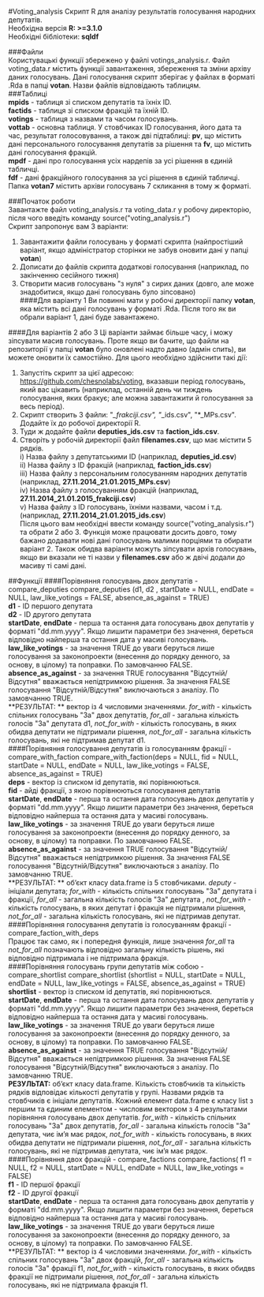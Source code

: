 #Voting_analysis
Скрипт R для аналізу результатів голосування народних депутатів.  
Необхідна версія **R: >=3.1.0**  
Необхідні бібліотеки: **sqldf**  

###Файли  
Користувацькі функції збережено у файлі votings_analysis.r. Файл voting_data.r містить  функції завантаження, збереження та зміни архіву даних голосувань.  Дані голосування скрипт зберігає у файлах в форматі .Rda в папці **votan**. Назви файлів відповідають таблицям.  
###Таблиці  
**mpids** - таблиця зі списком депутатів та їхніх ID.  
**factids** - таблиця зі списком фракцій та їхній ID.  
**votings** - таблиця з назвами та часом голосувань.  
**vottab** - основна таблиця. У стовбчиках ID голосування, його дата та час, результат голосовування, а також дві підтаблиці: **pv**, що містить дані персонального голосування депутатів за рішення та **fv**, що містить дані голосування фракцій.  
**mpdf** - дані про голосування усіх нардепів за усі рішення в єдиній табличці.   
**fdf** - дані фракційного голосування за усі рішення в єдиній табличці.  
Папка **votan7** містить архіви голосувань 7 скликання в тому ж форматі.  

###Початок роботи  
Завантажте файл voting_analysis.r та voting_data.r у робочу директорію, після чого введіть команду source("voting_analysis.r")  
Скрипт запропонує вам 3 варіанти:  
1) Завантажити файли голосувань у форматі скрипта (найпростіший варіант, якщо адміністратор сторінки не забув оновити дані у папці **votan**)   
2) Дописати до файлів скрипта додаткові голосування (наприклад, по закінченню сесійного тижня)  
3) Створити масив голосувань "з нуля" з сирих даних (довго, але може знадобитися, якщо дані голосувань було зіпсовано)  
####Для варіанту 1 
Ви повинні мати у робочі директорії папку **votan**, яка містить всі дані голосувань у форматі .Rda. Після того як ви обрали варіант 1, дані буде завантажено.  
  
####Для варіантів 2 або 3
Ці варіанти займає більше часу, і можу зіпсувати масив голосувань. Проте якщо ви бачите, що файли на репозиторії у папці **votan** було оновлені надто давно (адмін спить), ви можете оновити їх самостійно. Для цього необхідно здійснити такі дії:  
1. Запустіть скрипт за цієї адресою: https://github.com/chesnolabs/voting, вказавши період голосувань, який вас цікавить (наприклад, останній день чи тиждень голосування, яких бракує; але можна завантажити й голосування за весь період).    
2. Скрипт створить 3 файли: "*_frakciji.csv", "*_ids.csv", "*_MPs.csv". Додайте їх до робочої директорії R.  
3. Туди ж додайте файли **deputies_ids.csv** та **faction_ids.csv**.  
4. Створіть у робочій директорії файл **filenames.csv**, що має містити 5 рядків.  
i) Назва файлу з депутатськими ID (наприклад, **deputies_id.csv**)  
ii) Назва файлу з ID фракцій (наприклад, **faction_ids.csv**)  
iii) Назва файлу з персональним голосуванням народних депутатів (наприклад, **27.11.2014_21.01.2015_MPs.csv**)  
iv) Назва файлу з голосуванням фракцій (наприклад, **27.11.2014_21.01.2015_frakciji.csv**)  
v) Назва файлу з ID голосувань, їхніми назвами, часом і т.д. (наприклад, **27.11.2014_21.01.2015_ids.csv**)  
Після цього вам необхідні ввести команду source("voting_analysis.r") та обрати 2 або 3. Функція може працювати досить довго, тому бажано додавати нові дані голосувань малими порціями та обирати варіант 2. Також обидва варіанти можуть зіпсувати архів голосувань, якщо ви вказали не ті назви у **filenames.csv** або ж двічі додали до масиву ті самі дані. 

##Функції
####Порівняння голосувань двох депутатів - compare_deputies
compare_deputies (d1, d2 , startDate = NULL, endDate = NULL, law_like_votings = FALSE, absence_as_against = TRUE)  
**d1** - ID першого депутата  
**d2** - ID другого депутата  
**startDate**, **endDate** - перша та остання дата голосувань двох депутатів у форматі "dd.mm.yyyy". Якщо лишити параметри без значення, береться відповідно найперша та остання дата у масиві голосувань.   
**law_like_votings** - за значення TRUE до уваги беруться лише голосування за законопроекти (внесення до порядку денного, за основу, в цілому) та поправки. По замовчанню FALSE.  
**absence_as_against** - за значення TRUE голосування "Відсутній/Відсутня" вважається непідтримкою рішення. За значення FALSE голосування "Відсутній/Відсутня" виключаються з аналізу. По замовчанню TRUE.  
**РЕЗУЛЬТАТ: ** вектор із 4 числовими значеннями. *for_with* - кількість спільних голосувань "За" двох депутатів, *for_all* - загальна кількість голосів "За" депутата d1, *not_for_with* - кількість голосувань, в яких обидва депутати не підтримали рішення, *not_for_all* - загальна кількість голосувань, які не підтримав депутат d1.  
####Порівняння голосування депутатів із голосуванням фракції - compare_with_faction
compare_with_faction(deps = NULL, fid = NULL, startDate = NULL, endDate = NULL, law_like_votings = FALSE, absence_as_against = TRUE)  
**deps** - вектор із списком id депутатів, які порівнюються.  
**fid** - айді фракції, з якою порівнюються голосування депутатів  
**startDate**, **endDate** - перша та остання дата голосувань двох депутатів у форматі "dd.mm.yyyy". Якщо лишити параметри без значення, береться відповідно найперша та остання дата у масиві голосувань.   
**law_like_votings** - за значення TRUE до уваги беруться лише голосування за законопроекти (внесення до порядку денного, за основу, в цілому) та поправки. По замовчанню FALSE.  
**absence_as_against** - за значення TRUE голосування "Відсутній/Відсутня" вважається непідтримкою рішення. За значення FALSE голосування "Відсутній/Відсутня" виключаються з аналізу. По замовчанню TRUE.  
**РЕЗУЛЬТАТ: ** об’єкт класу data.frame із 5 стовбчиками. *deputy* - ініціали депутата;  *for_with* - кількість спільних голосувань "За" депутата і фракції, *for_all* - загальна кількість голосів "За" депутата , *not_for_with* - кількість голосувань, в яких депутат і фракція не підтримали рішення, *not_for_all* - загальна кількість голосувань, які не підтримав депутат.  
####Порівняння голосування депутатів із голосуванням фракції - compare_faction_with_deps  
Працює так само, як і попередня функція, лише значення *for_all* та *not_for_all* позначають відповідно загальну кількість рішень, які відповідно підтримала і не підтримала фракція.  
####Порівняння голосувань групи депутатів між собою - compare_shortlist
compare_shortlist (shortlist = NULL, startDate = NULL, endDate = NULL, law_like_votings = FALSE, absence_as_against = TRUE)  
**shortlist** - вектор із списком id депутатів, які порівнюються.  
**startDate**, **endDate** - перша та остання дата голосувань двох депутатів у форматі "dd.mm.yyyy". Якщо лишити параметри без значення, береться відповідно найперша та остання дата у масиві голосувань.  
**law_like_votings** - за значення TRUE до уваги беруться лише голосування за законопроекти (внесення до порядку денного, за основу, в цілому) та поправки. По замовчанню FALSE.  
**absence_as_against** - за значення TRUE голосування "Відсутній/Відсутня" вважається непідтримкою рішення. За значення FALSE голосування "Відсутній/Відсутня" виключаються з аналізу. По замовчанню TRUE.  
**РЕЗУЛЬТАТ:** об’єкт класу data.frame. Кількість стовбчиків та кількість рядків відповідає кількості депутатів у групі. Назвами рядків та стовбчиків є ініціали депутатів. Кожний елемент data.frame є класу list з першим та єдиним елементом - числовим вектором з 4 результатами порівняння голосувань двох депутатів.   *for_with* - кількість спільних голосувань "За" двох депутатів, *for_all* - загальна кількість голосів "За" депутата, чиє ім’я має рядок, *not_for_with* - кількість голосувань, в яких обидва депутати не підтримали рішення, *not_for_all* - загальна кількість голосувань, які не підтримав депутата, чиє ім’я має рядок.  
####Порівняння двох фракцій - compare_factions
compare_factions( f1 = NULL, f2 = NULL, startDate = NULL, endDate = NULL, law_like_votings = FALSE)  
**f1** - ID першої фракції  
**f2** - ID другої фракції  
**startDate**, **endDate** - перша та остання дата голосувань двох депутатів у форматі "dd.mm.yyyy". Якщо лишити параметри без значення, береться відповідно найперша та остання дата у масиві голосувань.   
**law_like_votings** - за значення TRUE до уваги беруться лише голосування за законопроекти (внесення до порядку денного, за основу, в цілому) та поправки. По замовчанню FALSE.  
**РЕЗУЛЬТАТ: ** вектор із 4 числовими значеннями. *for_with* - кількість спільних голосувань "За" двох фракцій, *for_all* - загальна кількість голосів "За" фракції f1, *not_for_with* - кількість голосувань, в яких обидвs фракції не підтримали рішення, *not_for_all* - загальна кількість голосувань, які не підтримала фракція f1.  
